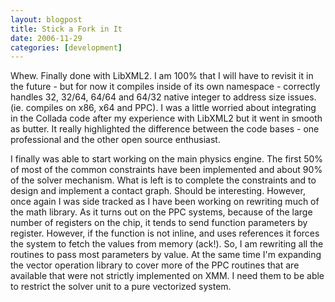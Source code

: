 ```yaml
---
layout: blogpost
title: Stick a Fork in It
date: 2006-11-29
categories: [development]
---
```

Whew. Finally done with LibXML2. I am 100% that I will have to revisit it in the future - but for now it compiles inside of its own namespace - correctly handles 32, 32/64, 64/64 and 64/32 native integer to address size issues. (ie. compiles on x86, x64 and PPC). I was a little worried about integrating in the Collada code after my experience with LibXML2 but it went in smooth as butter. It really highlighted the difference between the code bases - one professional and the other open source enthusiast. 

I finally was able to start working on the main physics engine. The first 50% of most of the common constraints have been implemented and about 90% of the solver mechanism. What is left is to complete the constraints and to design and implement a contact graph. Should be interesting. However, once again I was side tracked as I have been working on rewriting much of the math library. As it turns out on the PPC systems, because of the large number of registers on the chip, it tends to send function parameters by register. However, if the function is not inline, and uses references it forces the system to fetch the values from memory (ack!). So, I am rewriting all the routines to pass most parameters by value. At the same time I'm expanding the vector operation library to cover more of the PPC routines that are available that were not strictly implemented on XMM. I need them to be able to restrict the solver unit to a pure vectorized system.
